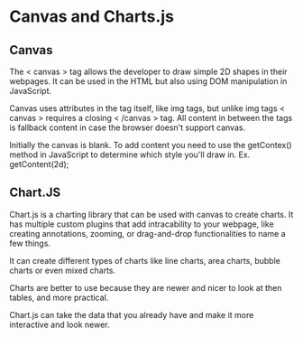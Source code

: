 # Canvas and Charts.js

## Canvas

The < canvas > tag allows the developer to draw simple 2D shapes in their webpages. It can be used in the HTML but also using DOM manipulation in JavaScript.

Canvas uses attributes in the tag itself, like img tags, but unlike img tags < canvas > requires a  closing < /canvas > tag. All content in between the tags is fallback content in case the browser doesn't support canvas.

Initially  the canvas is blank. To add content you need to use the getContex() method in JavaScript to determine which style you'll draw in. Ex. getContent(2d);

## Chart.JS

Chart.js is a charting library that can be used with canvas to create charts. It has multiple custom plugins that add intracability to your webpage, like creating annotations, zooming, or drag-and-drop functionalities to name a few things.

It can create different types of charts like line charts, area charts, bubble charts or even mixed charts.

Charts are better to use because they are newer and nicer to look at then tables, and more practical.

Chart.js can take the data that you already have and make it more interactive and look newer.
